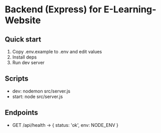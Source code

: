 # Backend (Express) for E-Learning-Website

## Quick start
1. Copy .env.example to .env and edit values
2. Install deps
3. Run dev server

## Scripts
- dev: nodemon src/server.js
- start: node src/server.js

## Endpoints
- GET /api/health -> { status: 'ok', env: NODE_ENV }
